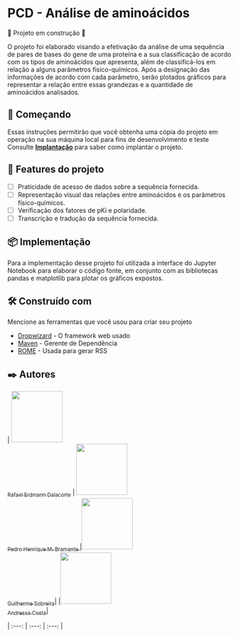 # PCD - Análise de aminoácidos

:construction: Projeto em construção :construction:

O projeto foi elaborado visando a efetivação da análise de uma sequência de pares de bases do gene de uma proteína e a sua classificação de acordo com os tipos de aminoácidos que apresenta, além de classificá-los em relação a alguns parâmetros fisico-químicos. Após a designação das informações de acordo com cada parâmetro, serão plotados gráficos para representar a relação entre essas grandezas e a quantidade de aminoácidos analisados.

## 🚀 Começando

Essas instruções permitirão que você obtenha uma cópia do projeto em operação na sua máquina local para fins de desenvolvimento e teste
Consulte **[Implantação](#-implanta%C3%A7%C3%A3o)** para saber como implantar o projeto.

## 🔨 Features do projeto

- [ ] Praticidade de acesso de dados sobre a sequência fornecida.
- [ ] Representação visual das relações entre aminoácidos e os parâmetros físico-químicos.
- [ ] Verificação dos fatores de pKi e polaridade.
- [ ] Transcrição e tradução da sequência fornecida.
      
## 📦 Implementação

Para a implementação desse projeto foi utilizada a interface do Jupyter Notebook para elaborar o código fonte, em conjunto com as bibliotecas pandas e matplotlib para plotar os gráficos expostos. 

## 🛠️ Construído com

Mencione as ferramentas que você usou para criar seu projeto

* [Dropwizard](http://www.dropwizard.io/1.0.2/docs/) - O framework web usado
* [Maven](https://maven.apache.org/) - Gerente de Dependência
* [ROME](https://rometools.github.io/rome/) - Usada para gerar RSS

## ✒️ Autores

| [<img loading="lazy" src="https://avatars.githubusercontent.com/u/37356058?v=4" width=115><br><sub>Rafael Erdmann Dalacorte</sub>](https://github.com/erdmann-ilum) |  [<img loading="lazy" src="https://avatars.githubusercontent.com/u/30351153?v=4" width=115><br><sub>Pedro Henrique M. Bramante </sub>](https://github.com/PedroBramante)
|[<img loading="lazy" src="https://avatars.githubusercontent.com/u/8989346?v=4" width=115><br><sub>Guilherme Sobreira</sub>](https://github.com/Guilherme-Sobreira)|
|[<img loading="lazy" src="https://avatars.githubusercontent.com/u/8989346?v=4" width=115><br><sub>Andressa Costa</sub>](https://github.com/AndressaCoast)|

| :---: | :---: | :---: |
